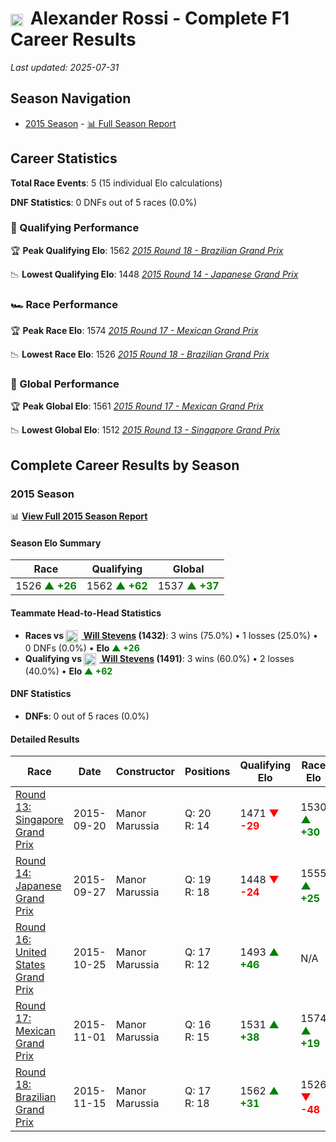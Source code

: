 # <img src="https://upload.wikimedia.org/wikipedia/commons/a/a4/Flag_of_the_United_States.svg" alt="United States" width="20" height="auto" style="vertical-align: middle; margin-right: 5px;" onerror="this.outerHTML='🇺🇸'; this.style.marginRight='5px';"/> Alexander Rossi - Complete F1 Career Results

*Last updated: 2025-07-31*

## Season Navigation

- [2015 Season](#2015-season) - [📊 Full Season Report](../seasons/2015-season-report)

## Career Statistics

**Total Race Events**: 5 (15 individual Elo calculations)

**DNF Statistics**: 0 DNFs out of 5 races (0.0%)

### 🏁 Qualifying Performance

🏆 **Peak Qualifying Elo**: 1562
   *[2015 Round 18 - Brazilian Grand Prix](../seasons/2015-season-report#round-18-brazilian-grand-prix)*

📉 **Lowest Qualifying Elo**: 1448
   *[2015 Round 14 - Japanese Grand Prix](../seasons/2015-season-report#round-14-japanese-grand-prix)*

### 🏎️ Race Performance

🏆 **Peak Race Elo**: 1574
   *[2015 Round 17 - Mexican Grand Prix](../seasons/2015-season-report#round-17-mexican-grand-prix)*

📉 **Lowest Race Elo**: 1526
   *[2015 Round 18 - Brazilian Grand Prix](../seasons/2015-season-report#round-18-brazilian-grand-prix)*

### 🌟 Global Performance

🏆 **Peak Global Elo**: 1561
   *[2015 Round 17 - Mexican Grand Prix](../seasons/2015-season-report#round-17-mexican-grand-prix)*

📉 **Lowest Global Elo**: 1512
   *[2015 Round 13 - Singapore Grand Prix](../seasons/2015-season-report#round-13-singapore-grand-prix)*


## Complete Career Results by Season

### 2015 Season

📊 **[View Full 2015 Season Report](../seasons/2015-season-report)**

#### Season Elo Summary

| Race | Qualifying | Global |
|------|------------|--------|
| 1526 **<span style="color: green;">▲ +26</span>** | 1562 **<span style="color: green;">▲ +62</span>** | 1537 **<span style="color: green;">▲ +37</span>** |

#### Teammate Head-to-Head Statistics

- **Races vs [<img src="https://upload.wikimedia.org/wikipedia/commons/thumb/8/83/Flag_of_the_United_Kingdom_%283-5%29.svg/512px-Flag_of_the_United_Kingdom_%283-5%29.svg.png?20250726143817" alt="United Kingdom" width="20" height="auto" style="vertical-align: middle; margin-right: 5px;" onerror="this.outerHTML='🇬🇧'; this.style.marginRight='5px';"/> Will Stevens](will-stevens) (1432)**: 3 wins (75.0%) • 1 losses (25.0%) • 0 DNFs (0.0%) • **Elo **<span style="color: green;">▲ +26</span>****
- **Qualifying vs [<img src="https://upload.wikimedia.org/wikipedia/commons/thumb/8/83/Flag_of_the_United_Kingdom_%283-5%29.svg/512px-Flag_of_the_United_Kingdom_%283-5%29.svg.png?20250726143817" alt="United Kingdom" width="20" height="auto" style="vertical-align: middle; margin-right: 5px;" onerror="this.outerHTML='🇬🇧'; this.style.marginRight='5px';"/> Will Stevens](will-stevens) (1491)**: 3 wins (60.0%) • 2 losses (40.0%) • **Elo **<span style="color: green;">▲ +62</span>****


#### DNF Statistics

- **DNFs**: 0 out of 5 races (0.0%)

#### Detailed Results

| Race | Date | Constructor | Positions | Qualifying Elo | Race Elo | Global Elo | Teammate |
|------|------|-------------|-----------|----------------|----------|------------|----------|
| [Round 13: Singapore Grand Prix](../seasons/2015-season-report#round-13-singapore-grand-prix) | 2015-09-20 | Manor Marussia | Q: 20<br/>R: 14 | 1471 **<span style="color: red;">▼ -29</span>** | 1530 **<span style="color: green;">▲ +30</span>** | 1512 **<span style="color: green;">▲ +12</span>** | [<img src="https://upload.wikimedia.org/wikipedia/commons/thumb/8/83/Flag_of_the_United_Kingdom_%283-5%29.svg/512px-Flag_of_the_United_Kingdom_%283-5%29.svg.png?20250726143817" alt="United Kingdom" width="20" height="auto" style="vertical-align: middle; margin-right: 5px;" onerror="this.outerHTML='🇬🇧'; this.style.marginRight='5px';"/> Will Stevens](will-stevens)<br/>Q: 19<br/>R: 15 |
| [Round 14: Japanese Grand Prix](../seasons/2015-season-report#round-14-japanese-grand-prix) | 2015-09-27 | Manor Marussia | Q: 19<br/>R: 18 | 1448 **<span style="color: red;">▼ -24</span>** | 1555 **<span style="color: green;">▲ +25</span>** | 1523 **<span style="color: green;">▲ +10</span>** | [<img src="https://upload.wikimedia.org/wikipedia/commons/thumb/8/83/Flag_of_the_United_Kingdom_%283-5%29.svg/512px-Flag_of_the_United_Kingdom_%283-5%29.svg.png?20250726143817" alt="United Kingdom" width="20" height="auto" style="vertical-align: middle; margin-right: 5px;" onerror="this.outerHTML='🇬🇧'; this.style.marginRight='5px';"/> Will Stevens](will-stevens)<br/>Q: 18<br/>R: 19 |
| [Round 16: United States Grand Prix](../seasons/2015-season-report#round-16-united-states-grand-prix) | 2015-10-25 | Manor Marussia | Q: 17<br/>R: 12 | 1493 **<span style="color: green;">▲ +46</span>** | N/A | 1536 **<span style="color: green;">▲ +14</span>** | [<img src="https://upload.wikimedia.org/wikipedia/commons/thumb/8/83/Flag_of_the_United_Kingdom_%283-5%29.svg/512px-Flag_of_the_United_Kingdom_%283-5%29.svg.png?20250726143817" alt="United Kingdom" width="20" height="auto" style="vertical-align: middle; margin-right: 5px;" onerror="this.outerHTML='🇬🇧'; this.style.marginRight='5px';"/> Will Stevens](will-stevens)<br/>Q: 19<br/>R: DNF |
| [Round 17: Mexican Grand Prix](../seasons/2015-season-report#round-17-mexican-grand-prix) | 2015-11-01 | Manor Marussia | Q: 16<br/>R: 15 | 1531 **<span style="color: green;">▲ +38</span>** | 1574 **<span style="color: green;">▲ +19</span>** | 1561 **<span style="color: green;">▲ +25</span>** | [<img src="https://upload.wikimedia.org/wikipedia/commons/thumb/8/83/Flag_of_the_United_Kingdom_%283-5%29.svg/512px-Flag_of_the_United_Kingdom_%283-5%29.svg.png?20250726143817" alt="United Kingdom" width="20" height="auto" style="vertical-align: middle; margin-right: 5px;" onerror="this.outerHTML='🇬🇧'; this.style.marginRight='5px';"/> Will Stevens](will-stevens)<br/>Q: 17<br/>R: 16 |
| [Round 18: Brazilian Grand Prix](../seasons/2015-season-report#round-18-brazilian-grand-prix) | 2015-11-15 | Manor Marussia | Q: 17<br/>R: 18 | 1562 **<span style="color: green;">▲ +31</span>** | 1526 **<span style="color: red;">▼ -48</span>** | 1537 **<span style="color: red;">▼ -24</span>** | [<img src="https://upload.wikimedia.org/wikipedia/commons/thumb/8/83/Flag_of_the_United_Kingdom_%283-5%29.svg/512px-Flag_of_the_United_Kingdom_%283-5%29.svg.png?20250726143817" alt="United Kingdom" width="20" height="auto" style="vertical-align: middle; margin-right: 5px;" onerror="this.outerHTML='🇬🇧'; this.style.marginRight='5px';"/> Will Stevens](will-stevens)<br/>Q: 18<br/>R: 17 |


